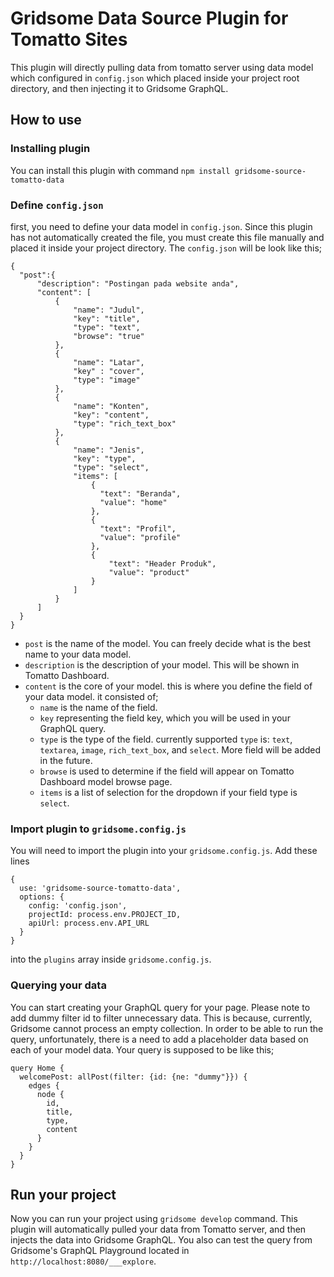 # Gridsome Data Source Plugin for Tomatto Sites
This plugin will directly pulling data from tomatto server using data model which configured in `config.json` which placed  inside your project root directory, and then injecting it to Gridsome GraphQL.

## How to use


### Installing plugin

You can install this plugin with command `npm install gridsome-source-tomatto-data`

### Define `config.json`
first, you need to define your data model in `config.json`. Since this plugin has not automatically created the file, you must create this file manually and placed it inside your project directory. The `config.json` will be look like this;
```
{
  "post":{
      "description": "Postingan pada website anda",
      "content": [
          {
              "name": "Judul",
              "key": "title",
              "type": "text",
              "browse": "true"
          },
          {
              "name": "Latar",
              "key" : "cover",
              "type": "image"
          },
          {
              "name": "Konten",
              "key": "content",
              "type": "rich_text_box"
          },
          {
              "name": "Jenis",
              "key": "type",
              "type": "select",
              "items": [
                  {
                    "text": "Beranda",
                    "value": "home"
                  },
                  {
                    "text": "Profil",
                    "value": "profile"
                  },
                  {
                      "text": "Header Produk",
                      "value": "product"
                  }
              ]
          }
      ]
  }
}
```

* `post` is the name of the model. You can freely decide what is the best name to your data model. 
* `description` is the description of your model. This will be shown in Tomatto Dashboard.
* `content` is the core of your model. this is where you define the field of your data model. it consisted of;
  * `name` is the name of the field.
  * `key` representing the field key, which you will be used in your GraphQL query.
  * `type` is the type of the field. currently supported `type` is: `text`, `textarea`, `image`, `rich_text_box`, and `select`. More field will be added in the future.
  * `browse` is used to determine if the field will appear on Tomatto Dashboard model browse page.
  * `items` is a list of selection for the dropdown if your field type is `select`.
  
### Import plugin to `gridsome.config.js`
You will need to import the plugin into your `gridsome.config.js`. Add these lines
```
{
  use: 'gridsome-source-tomatto-data',
  options: {
    config: 'config.json',
    projectId: process.env.PROJECT_ID,
    apiUrl: process.env.API_URL
  }
}
```
into the `plugins` array inside `gridsome.config.js`.

### Querying your data
You can start creating your GraphQL query for your page. Please note to add dummy filter id to filter unnecessary data. This is because, currently, Gridsome cannot process an empty collection. In order to be able to run the query, unfortunately, there is a need to add a placeholder data based on each of your model data. Your query is supposed to be like this;
```
query Home {
  welcomePost: allPost(filter: {id: {ne: "dummy"}}) {
    edges {
      node {
        id,
        title,
        type,
        content
      }
    }
  }
}
```

## Run your project
Now you can run your project using `gridsome develop` command. This plugin will automatically pulled your data from Tomatto server, and then injects the data into Gridsome GraphQL. You also can test the query from Gridsome's GraphQL Playground located in `http://localhost:8080/___explore`.
